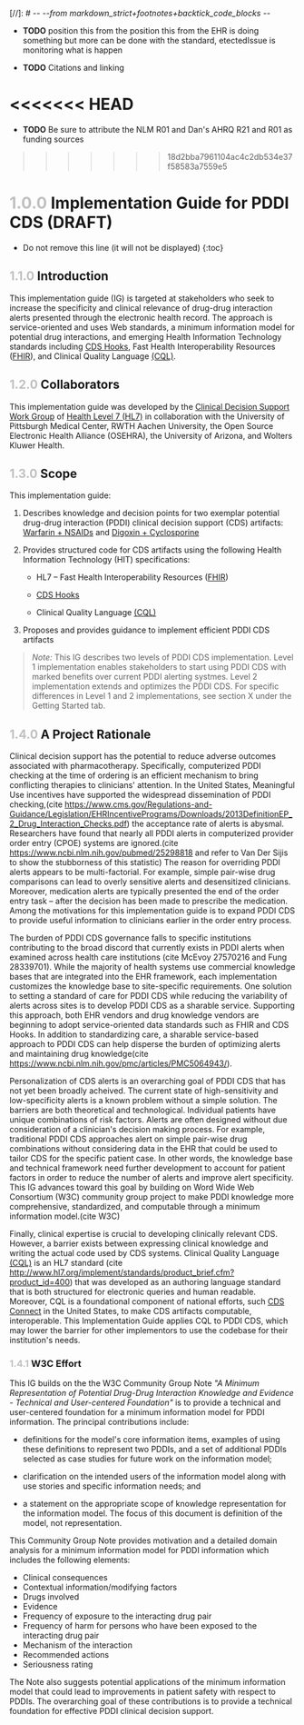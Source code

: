 [//]: # -*- --from markdown_strict+footnotes+backtick_code_blocks -*-

* **TODO** position this from the position this from the EHR is doing something but more can be done with the standard, etectedIssue is monitoring what is happen 

* **TODO** Citations and linking 

<<<<<<< HEAD
=======
* **TODO** Be sure to attribute the NLM R01 and Dan's AHRQ R21 and R01 as funding sources
>>>>>>> 18d2bba7961104ac4c2db534e37f58583a7559e5

# <span style="color:silver"> 1.0.0 </span> Implementation Guide for PDDI CDS (DRAFT)

<!-- TOC  the css styling for this is \pages\assets\css\project.css under 'markdown-toc'-->

* Do not remove this line (it will not be displayed)
{:toc}

## <span style="color:silver"> 1.1.0 </span> Introduction

This implementation guide (IG) is targeted at stakeholders who seek to increase the specificity and clinical relevance of drug-drug interaction alerts presented through the electronic health record. The approach is service-oriented and uses Web standards, a minimum information model for potential drug interactions, and emerging Health Information Technology standards including [CDS Hooks](http://cds-hooks.org/), Fast Health Interoperability Resources ([FHIR](http://www.fhir.org/)), and Clinical Quality Language [(CQL)](https://ecqi.healthit.gov/cql-clinical-quality-language).

## <span style="color:silver"> 1.2.0 </span> Collaborators

This implementation guide was developed by the [Clinical Decision Support Work Group](http://wiki.hl7.org/index.php?title=Clinical_Decision_Support_Workgroup) of [Health Level 7 (HL7)](http://wiki.hl7.org)  in collaboration with the University of Pittsburgh Medical Center, RWTH Aachen University, the Open Source Electronic Health Alliance (OSEHRA), the University of Arizona, and Wolters Kluwer Health.


## <span style="color:silver"> 1.3.0 </span> Scope

This implementation guide:

1. Describes knowledge and decision points for two exemplar potential drug-drug interaction (PDDI) clinical decision support (CDS) artifacts: [Warfarin + NSAIDs](documentation.html) and [Digoxin + Cyclosporine](documentation.html)

2. Provides structured code for CDS artifacts using the following Health Information Technology (HIT) specifications:

	* HL7 – Fast Health Interoperability Resources ([FHIR](http://www.fhir.org/))

	* [CDS Hooks](http://cds-hooks.org/)

	* Clinical Quality Language [(CQL)](https://ecqi.healthit.gov/cql-clinical-quality-language)

3. Proposes and provides guidance to implement efficient PDDI CDS artifacts

> *Note:* This IG describes two levels of PDDI CDS implementation. Level 1 implementation enables stakeholders to start using PDDI CDS with marked benefits over current PDDI alerting systmes. Level 2 implementation extends and optimizes the PDDI CDS. For specific differences in Level 1 and 2 implementations, see section X under the Getting Started tab.

## <span style="color:silver"> 1.4.0 </span> A Project Rationale

Clinical decision support has the potential to reduce adverse outcomes associated with pharmacotherapy. Specifically, computerized PDDI checking at the time of ordering is an efficient mechanism to bring conflicting therapies to clinicians' attention. In the United States, Meaningful Use incentives have supported the widespread dissemination of PDDI checking,(cite https://www.cms.gov/Regulations-and-Guidance/Legislation/EHRIncentivePrograms/Downloads/2013DefinitionEP_2_Drug_Interaction_Checks.pdf) the acceptance rate of alerts is abysmal. Researchers have found that nearly all PDDI alerts in computerized provider order entry (CPOE) systems are ignored.(cite https://www.ncbi.nlm.nih.gov/pubmed/25298818 and refer to Van Der Sijis to show the stubborness of this statistic) The reason for overriding PDDI alerts appears to be multi-factorial. For example, simple pair-wise drug comparisons can lead to overly sensitive alerts and desensitized clinicians. Moreover, medication alerts are typically presented the end of the order entry task – after the decision has been made to prescribe the medication. Among the motivations for this implementation guide is to expand PDDI CDS to provide useful information to clinicians earlier in the order entry process.

The burden of PDDI CDS governance falls to specific institutions contributing to the broad discord that currently exists in PDDI alerts when examined across health care institutions (cite McEvoy 27570216 and Fung  28339701). While the majority of health systems use commercial knowledge bases that are integrated into the EHR framework, each implementation customizes the knowledge base to site-specific requirements. One solution to setting a standard of care for PDDI CDS while reducing the variability of alerts across sites is to develop PDDI CDS as a sharable service. Supporting this approach, both EHR vendors and drug knowledge vendors are beginning to adopt service-oriented data standards such as FHIR and CDS Hooks. In addition to standardizing care, a sharable service-based approach to PDDI CDS can help disperse the burden of optimizing alerts and maintaining drug knowledge(cite https://www.ncbi.nlm.nih.gov/pmc/articles/PMC5064943/).      

Personalization of CDS alerts is an overarching goal of PDDI CDS that has not yet been broadly acheived. The current state of high-sensitivity and low-specificity alerts is a known problem without a simple solution. The barriers are both theoretical and technological. Individual patients have unique combinations of risk factors. Alerts are often designed without due consideration of a clinician's decision making process. For example, traditional PDDI CDS approaches alert on simple pair-wise drug combinations without considering data in the EHR that could be used to tailor CDS for the specific patient case. In other words, the knowledge base and technical framework need further development to account for patient factors in order to reduce the number of alerts and improve alert specificity. This IG  advances toward this goal by building on Word Wide Web Consortium (W3C) community group project to make PDDI knowledge more comprehensive, standardized, and computable through a minimum information model.(cite W3C) 

Finally, clinical expertise is crucial to developing clinically relevant CDS. However, a barrier exists between expressing clinical knowledge and writing the actual code used by CDS systems. Clinical Quality Language [(CQL)](https://ecqi.healthit.gov/cql-clinical-quality-language) is an HL7 standard (cite http://www.hl7.org/implement/standards/product_brief.cfm?product_id=400) that was developed as an authoring language standard that is both structured for electronic queries and human readable. Moreover, CQL is a foundational component of national efforts, such [CDS Connect](https://cds.ahrq.gov/cdsconnect) in the United States, to make CDS artifacts computable, interoperable. This Implementation Guide applies CQL to PDDI CDS, which may lower the barrier for other implementors to use the codebase for their institution's needs.

### <span style="color:silver"> 1.4.1 </span> W3C Effort

This IG builds on the the W3C Community Group Note *"A Minimum Representation of Potential Drug-Drug Interaction Knowledge and Evidence - Technical and User-centered Foundation"* is to provide a technical and user-centered foundation for a minimum information model for PDDI information. The principal contributions include:

* definitions for the model's core information items, examples of using these definitions to represent two PDDIs, and a set of additional PDDIs selected as case studies for future work on the information model;

* clarification on the intended users of the information model along with use stories and specific information needs; and

* a statement on the appropriate scope of knowledge representation for the information model.
The focus of this document is definition of the model, not representation.

This Community Group Note provides motivation and a detailed domain analysis for a minimum information model for PDDI information which includes the following elements: 

   * Clinical consequences
   * Contextual information/modifying factors
   * Drugs involved 
   * Evidence
   * Frequency of exposure to the interacting drug pair
   * Frequency of harm for persons who have been exposed to the interacting drug pair
   * Mechanism of the interaction
   * Recommended actions
   * Seriousness rating

The Note also suggests potential applications of the minimum information model that could lead to improvements in patient safety with respect to PDDIs. The overarching goal of these contributions is to provide a technical foundation for effective PDDI clinical decision support. 

   
    
